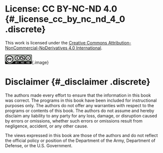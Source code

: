 # License: CC BY-NC-ND 4.0 {#_license_cc_by_nc_nd_4_0 .discrete}

This work is licensed under the [Creative Commons
Attribution-NonCommercial-NoDerivatives 4.0
International](https://creativecommons.org/licenses/by-nc-nd/4.0/).


[![Creative Commons BY-NC-ND License](_images/copyright.png)](http://creativecommons.org/licenses/by-nc-nd/4.0/){.image}


# Disclaimer {#_disclaimer .discrete}

The authors made every effort to ensure that the information in this
book was correct. The programs in this book have been included for
instructional purposes only. The authors do not offer any warranties
with respect to the programs or contents of this book. The authors do
not assume and hereby disclaim any liability to any party for any loss,
damage, or disruption caused by errors or omissions, whether such errors
or omissions result from negligence, accident, or any other cause.


The views expressed in this book are those of the authors and do not
reflect the official policy or position of the Department of the Army,
Department of Defense, or the U.S. Government.





